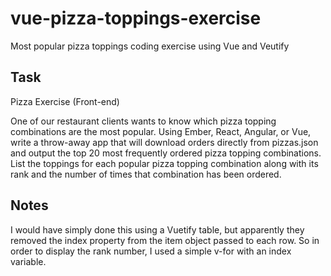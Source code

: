 # vue-pizza-toppings-exercise
Most popular pizza toppings coding exercise using Vue and Veutify
## Task
Pizza Exercise (Front-end)

One of our restaurant clients wants to know which pizza topping combinations are the most popular.
Using Ember, React, Angular, or Vue, write a throw-away app that will download orders directly from pizzas.json and output the top 20 most frequently ordered pizza topping combinations. List the toppings for each popular pizza topping combination along with its rank and the number of times that combination has been ordered.

## Notes
I would have simply done this using a Vuetify table, but apparently they removed the index property from the item object passed to each row. So in order to display the rank number, I used a simple v-for with an index variable. 
